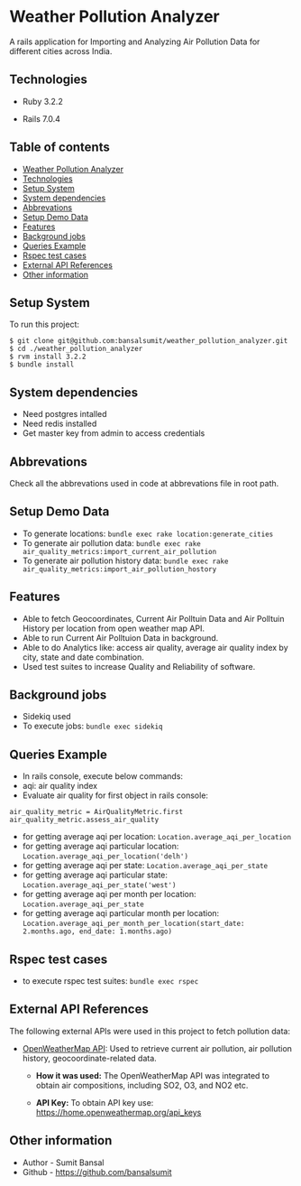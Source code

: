 # Weather Pollution Analyzer
A rails application for Importing and Analyzing Air Pollution Data for different cities across India.

## Technologies

* Ruby 3.2.2

* Rails 7.0.4

## Table of contents
* [Weather Pollution Analyzer](#weather-pollution-analyzer)
* [Technologies](#technologies)
* [Setup System](#setup-system)
* [System dependencies](#system-dependencies)
* [Abbrevations](#abbrevations)
* [Setup Demo Data](#setup-demo-data)
* [Features](#features)
* [Background jobs](#background-jobs)
* [Queries Example](#queries-example)
* [Rspec test cases](#rspec-test-cases)
* [External API References](#external-api-references)
* [Other information](#other-information)

## Setup System
To run this project:

```
$ git clone git@github.com:bansalsumit/weather_pollution_analyzer.git
$ cd ./weather_pollution_analyzer
$ rvm install 3.2.2
$ bundle install
```

## System dependencies
* Need postgres intalled
* Need redis installed
* Get master key from admin to access credentials

## Abbrevations
Check all the abbrevations used in code at abbrevations file in root path.

## Setup Demo Data
* To generate locations: `bundle exec rake location:generate_cities`
* To generate air pollution data: `bundle exec rake air_quality_metrics:import_current_air_pollution`
* To generate air pollution history data: `bundle exec rake air_quality_metrics:import_air_pollution_hostory`

## Features
* Able to fetch Geocoordinates, Current Air Polltuin Data and Air Polltuin History per location from open weather map API.
* Able to run Current Air Polltuion Data in background.
* Able to do Analytics like: access air quality, average air quality index by city, state and date combination.
* Used test suites to increase Quality and Reliability of software.

## Background jobs
* Sidekiq used
* To execute jobs: `bundle exec sidekiq`

## Queries Example
* In rails console, execute below commands:
* aqi: air quality index
* Evaluate air quality for first object in rails console:
```
air_quality_metric = AirQualityMetric.first
air_quality_metric.assess_air_quality
```
* for getting average aqi per location: `Location.average_aqi_per_location`
* for getting average aqi particular location: `Location.average_aqi_per_location('delh')`
* for getting average aqi per state: `Location.average_aqi_per_state`
* for getting average aqi particular state: `Location.average_aqi_per_state('west')`
* for getting average aqi per month per location: `Location.average_aqi_per_state`
* for getting average aqi particular month per location: `Location.average_aqi_per_month_per_location(start_date: 2.months.ago, end_date: 1.months.ago)`

## Rspec test cases
* to execute rspec test suites: `bundle exec rspec`

## External API References

The following external APIs were used in this project to fetch pollution data:

- [OpenWeatherMap API](https://openweathermap.org/api): Used to retrieve current air pollution, air pollution history, geocoordinate-related data.

  - **How it was used:** The OpenWeatherMap API was integrated to obtain air compositions, including SO2, O3, and NO2 etc.

  - **API Key:** To obtain API key use: https://home.openweathermap.org/api_keys

## Other information
* Author - Sumit Bansal
* Github - https://github.com/bansalsumit
